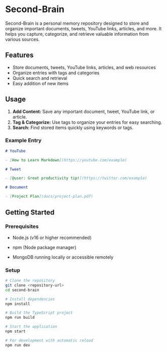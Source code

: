 # Second-Brain

Second-Brain is a personal memory repository designed to store and organize important documents, tweets, YouTube links, articles, and more. It helps you capture, categorize, and retrieve valuable information from various sources.

## Features

- Store documents, tweets, YouTube links, articles, and web resources
- Organize entries with tags and categories
- Quick search and retrieval
- Easy addition of new items

## Usage

1. **Add Content:** Save any important document, tweet, YouTube link, or article.
2. **Tag & Categorize:** Use tags to organize your entries for easy searching.
3. **Search:** Find stored items quickly using keywords or tags.

### Example Entry

```markdown
# YouTube

- [How to Learn Markdown](https://youtube.com/example)

# Tweet

- [@user: Great productivity tip!](https://twitter.com/example)

# Document

- [Project Plan](docs/project-plan.pdf)
```

## Getting Started

### Prerequisites

- Node.js (v16 or higher recommended)

- npm (Node package manager)

- MongoDB running locally or accessible remotely

### Setup

```bash
# Clone the repository
git clone <repository-url>
cd second-brain

# Install dependencies
npm install

# Build the TypeScript project
npm run build

# Start the application
npm start

# For development with automatic reload
npm run dev
```
